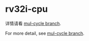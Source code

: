 # rv32i-cpu

详情请看 [mul-cycle branch](https://github.com/XLxiaoliaoGmail/rv32i-cpu/tree/mul-cycle).

For more detail, see [mul-cycle branch](https://github.com/XLxiaoliaoGmail/rv32i-cpu/tree/mul-cycle).
